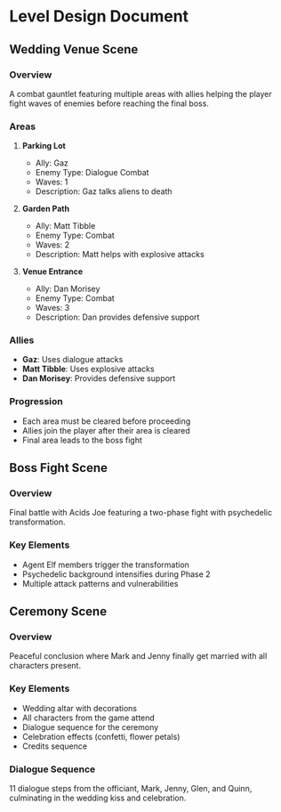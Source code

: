 # Level Design Document

## Wedding Venue Scene
### Overview
A combat gauntlet featuring multiple areas with allies helping the player fight waves of enemies before reaching the final boss.

### Areas
1. **Parking Lot**
   - Ally: Gaz
   - Enemy Type: Dialogue Combat
   - Waves: 1
   - Description: Gaz talks aliens to death

2. **Garden Path**
   - Ally: Matt Tibble
   - Enemy Type: Combat
   - Waves: 2
   - Description: Matt helps with explosive attacks

3. **Venue Entrance**
   - Ally: Dan Morisey
   - Enemy Type: Combat
   - Waves: 3
   - Description: Dan provides defensive support

### Allies
- **Gaz**: Uses dialogue attacks
- **Matt Tibble**: Uses explosive attacks
- **Dan Morisey**: Provides defensive support

### Progression
- Each area must be cleared before proceeding
- Allies join the player after their area is cleared
- Final area leads to the boss fight

## Boss Fight Scene
### Overview
Final battle with Acids Joe featuring a two-phase fight with psychedelic transformation.

### Key Elements
- Agent Elf members trigger the transformation
- Psychedelic background intensifies during Phase 2
- Multiple attack patterns and vulnerabilities

## Ceremony Scene
### Overview
Peaceful conclusion where Mark and Jenny finally get married with all characters present.

### Key Elements
- Wedding altar with decorations
- All characters from the game attend
- Dialogue sequence for the ceremony
- Celebration effects (confetti, flower petals)
- Credits sequence

### Dialogue Sequence
11 dialogue steps from the officiant, Mark, Jenny, Glen, and Quinn, culminating in the wedding kiss and celebration.